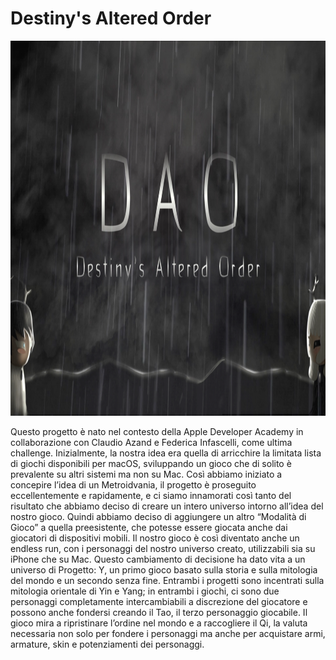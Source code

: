 # Destiny's Altered Order

<p align="center">
  <img src="https://raw.githubusercontent.com/Mischio95/DAO/main/Assets/dao.002.png" alt="Immagine dao" width="1920" height="600" />
</p>

Questo progetto è nato nel contesto della Apple Developer Academy in collaborazione con Claudio Azand e Federica Infascelli, come ultima challenge. Inizialmente, la nostra idea era quella di arricchire la limitata lista di giochi disponibili per macOS, sviluppando un gioco che di solito è prevalente su altri sistemi ma non su Mac. Così abbiamo iniziato a concepire l’idea di un Metroidvania, il progetto è proseguito eccellentemente e rapidamente, e ci siamo innamorati così tanto del risultato che abbiamo deciso di creare un intero universo intorno all’idea del nostro gioco. Quindi abbiamo deciso di aggiungere un altro “Modalità di Gioco” a quella preesistente, che potesse essere giocata anche dai giocatori di dispositivi mobili. Il nostro gioco è così diventato anche un endless run, con i personaggi del nostro universo creato, utilizzabili sia su iPhone che su Mac. Questo cambiamento di decisione ha dato vita a un universo di Progetto: Y, un primo gioco basato sulla storia e sulla mitologia del mondo e un secondo senza fine. Entrambi i progetti sono incentrati sulla mitologia orientale di Yin e Yang; in entrambi i giochi, ci sono due personaggi completamente intercambiabili a discrezione del giocatore e possono anche fondersi creando il Tao, il terzo personaggio giocabile. Il gioco mira a ripristinare l’ordine nel mondo e a raccogliere il Qi, la valuta necessaria non solo per fondere i personaggi ma anche per acquistare armi, armature, skin e potenziamenti dei personaggi.

